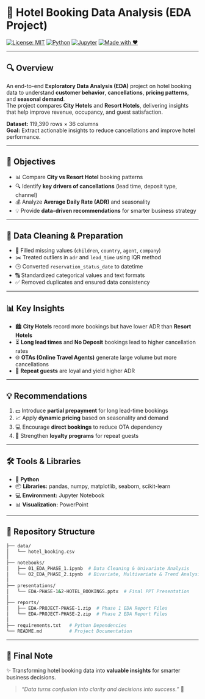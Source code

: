 # 🏨 Hotel Booking Data Analysis (EDA Project)

[![License: MIT](https://img.shields.io/badge/License-MIT-green.svg)](#)
[![Python](https://img.shields.io/badge/Python-3.8%2B-blue.svg)](#)
[![Jupyter](https://img.shields.io/badge/Jupyter-Notebooks-orange.svg)](#)
[![Made with ❤️](https://img.shields.io/badge/Made%20with-❤️%20by%20Shilpa%20Reddy-pink.svg)](#)

---

## 🔍 Overview
An end-to-end **Exploratory Data Analysis (EDA)** project on hotel booking data to understand **customer behavior**, **cancellations**, **pricing patterns**, and **seasonal demand**.  
The project compares **City Hotels** and **Resort Hotels**, delivering insights that help improve revenue, occupancy, and guest satisfaction.

**Dataset:** 119,390 rows × 36 columns  
**Goal:** Extract actionable insights to reduce cancellations and improve hotel performance.

---

## 🎯 Objectives
- 📊 Compare **City vs Resort Hotel** booking patterns  
- 🔍 Identify **key drivers of cancellations** (lead time, deposit type, channel)  
- 💰 Analyze **Average Daily Rate (ADR)** and seasonality  
- 💡 Provide **data-driven recommendations** for smarter business strategy  

---

## 🧹 Data Cleaning & Preparation
- 🧩 Filled missing values (`children`, `country`, `agent`, `company`)  
- ✂️ Treated outliers in `adr` and `lead_time` using IQR method  
- 🕒 Converted `reservation_status_date` to datetime  
- 🔠 Standardized categorical values and text formats  
- ✅ Removed duplicates and ensured data consistency  

---

## 📊 Key Insights
- 🏙️ **City Hotels** record more bookings but have lower ADR than **Resort Hotels**  
- ⏳ **Long lead times** and **No Deposit** bookings lead to higher cancellation rates  
- 🌐 **OTAs (Online Travel Agents)** generate large volume but more cancellations  
- 🔁 **Repeat guests** are loyal and yield higher ADR  

---

## 💡 Recommendations
1. 💵 Introduce **partial prepayment** for long lead-time bookings  
2. 📈 Apply **dynamic pricing** based on seasonality and demand  
3. 💻 Encourage **direct bookings** to reduce OTA dependency  
4. 🎁 Strengthen **loyalty programs** for repeat guests  

---

## 🛠️ Tools & Libraries
- 🐍 **Python**  
- 📦 **Libraries:** pandas, numpy, matplotlib, seaborn, scikit-learn  
- 💻 **Environment:** Jupyter Notebook  
- 📊 **Visualization:** PowerPoint  

---
## 📂 Repository Structure

```bash
├── data/
│   └── hotel_booking.csv
│
├── notebooks/
│   ├── 01_EDA_PHASE_1.ipynb  # Data Cleaning & Univariate Analysis
│   └── 02_EDA_PHASE_2.ipynb  # Bivariate, Multivariate & Trend Analysis
│
├── presentations/
│   └── EDA-PHASE-1&2-HOTEL_BOOKINGS.pptx  # Final PPT Presentation
│
├── reports/
│   ├── EDA-PROJECT-PHASE-1.zip  # Phase 1 EDA Report Files
│   └── EDA-PROJECT-PHASE-2.zip  # Phase 2 EDA Report Files
│
├── requirements.txt   # Python Dependencies
└── README.md          # Project Documentation
```
--- 
## 💬 Final Note
✨ Transforming hotel booking data into **valuable insights** for smarter business decisions.  
> *“Data turns confusion into clarity and decisions into success.”* 🚀

